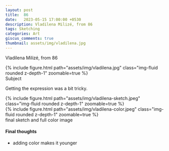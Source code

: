 ```yaml
---
layout: post
title:  86
date:   2023-05-15 17:00:00 +0530
description: Vladilena Milizé, from 86
tags: Sketching
categories: Art
giscus_comments: true
thumbnail: assets/img/vladilena.jpg
---
```


Vladilena Milizé, from 86
<div class="row mt-3">
    <div class="mx-auto d-block">
        {% include figure.html path="assets/img/vladilena.jpg" class="img-fluid rounded z-depth-1" zoomable=true %}
    </div>
</div>
<div class="caption">
    Subject
</div>

Getting the expression was a bit tricky.

<div class="row mt-3">
    <div class="col-sm mt-3 mt-md-0">
        {% include figure.html path="assets/img/vladilena-sketch.jpeg" class="img-fluid rounded z-depth-1" zoomable=true %}
    </div>
    <div class="col-sm mt-3 mt-md-0">
        {% include figure.html path="assets/img/vladilena-color.jpeg" class="img-fluid rounded z-depth-1" zoomable=true %}
    </div>
</div>
<div class="caption">
    final sketch and full color image
</div>

#### Final thoughts
 - adding color makes it younger
